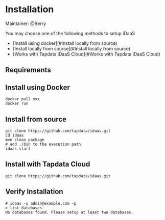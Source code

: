 # Installation

Maintainer: @Berry

You may choose one of the following methods to setup iDaaS

- [Install using docker](#Install locally from source)
- [Install locally from source](#Install locally from source)
- [Works with Tapdata iDaaS Cloud](#Works with Tapdata iDaaS Cloud)

## Requirements

## Install using Docker

	docker pull xxx
	docker run 

## Install from source

	git clone https://github.com/tapdata/idaas.git
	cd idaas
	mvn clean package
	# add ./bin to the execution path
	idaas start
	

## Install with Tapdata Cloud

	git clone https://github.com/tapdata/idaas.git
	
	
## Verify Installation

	# idaas -u admin@example.com -p
	> list databases
	No databases found. Please setup at least two databases. 
	
